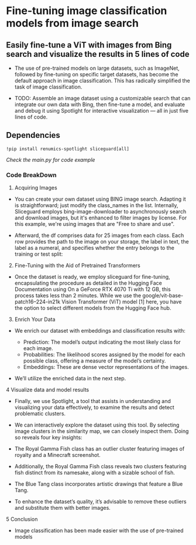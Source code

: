 # Fine-tuning image classification models from image search

## Easily fine-tune a ViT with images from Bing search and visualize the results in 5 lines of code

- The use of pre-trained models on large datasets, such as ImageNet, followed by fine-tuning on specific target datasets, has become the default approach in image classification. This has radically simplified the task of image classification.

- TODO: Assemble an image dataset using a customizable search that can integrate our own data with Bing, then fine-tune a model, and evaluate and debug it using Spotlight for interactive visualization — all in just five lines of code.

## Dependencies

`!pip install renumics-spotlight sliceguard[all]`

*Check the main.py for code example*

### Code BreakDown

1. Acquiring Images

- You can create your own dataset using BING image search. Adapting it is straightforward; just modify the class_names in the list. Internally, Sliceguard employs bing-image-downloader to asynchronously search and download images, but it's enhanced to filter images by license. For this example, we're using images that are "Free to share and use".

- Afterward, the df comprises data for 25 images from each class. Each row provides the path to the image on your storage, the label in text, the label as a numeral, and specifies whether the entry belongs to the training or test split:

2. Fine-Tuning with the Aid of Pretrained Transformers

- Once the dataset is ready, we employ sliceguard for fine-tuning, encapsulating the procedure as detailed in the Hugging Face Documentation using On a GeForce RTX 4070 Ti with 12 GB, this process takes less than 2 minutes. While we use the google/vit-base-patch16–224-in21k Vision Transformer (ViT) model [1] here, you have the option to select different models from the Hugging Face hub.

3. Enrich Your Data

- We enrich our dataset with embeddings and classification results with:

    - Prediction: The model’s output indicating the most likely class for each image.
    - Probabilities: The likelihood scores assigned by the model for each possible class, offering a measure of the model’s certainty.
    - Embeddings: These are dense vector representations of the images.

- We’ll utilize the enriched data in the next step.

4 Visualize data and model results

- Finally, we use Spotlight, a tool that assists in understanding and visualizing your data effectively, to examine the results and detect problematic clusters.

- We can interactively explore the dataset using this tool. By selecting image clusters in the similarity map, we can closely inspect them. Doing so reveals four key insights:

- The Royal Gamma Fish class has an outlier cluster featuring images of royalty and a Minecraft screenshot.

- Additionally, the Royal Gamma Fish class reveals two clusters featuring fish distinct from its namesake, along with a sizable school of fish.

- The Blue Tang class incorporates artistic drawings that feature a Blue Tang.

- To enhance the dataset’s quality, it’s advisable to remove these outliers and substitute them with better images.

5 Conclusion

- Image classification has been made easier with the use of pre-trained models


